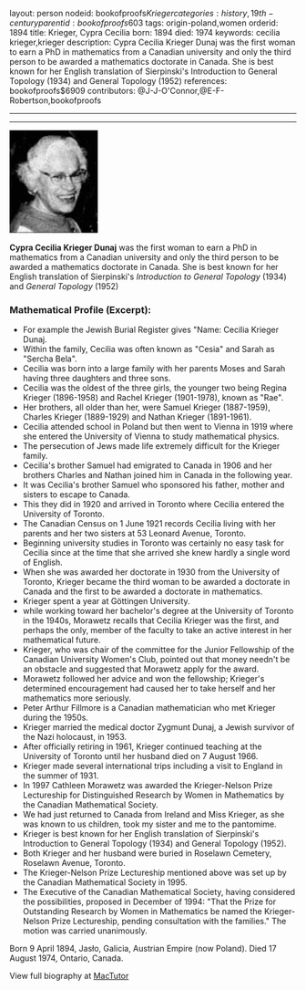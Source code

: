 layout: person
nodeid: bookofproofs$Krieger
categories: history,19th-century
parentid: bookofproofs$603
tags: origin-poland,women
orderid: 1894
title: Krieger, Cypra Cecilia
born: 1894
died: 1974
keywords: cecilia krieger,krieger
description: Cypra Cecilia Krieger Dunaj was the first woman to earn a PhD in mathematics from a Canadian university and only the third person to be awarded a mathematics doctorate in Canada. She is best known for her English translation of Sierpinski's Introduction to General Topology (1934) and General Topology (1952)
references: bookofproofs$6909
contributors: @J-J-O'Connor,@E-F-Robertson,bookofproofs

---



---

![Krieger.jpg](https://github.com/bookofproofs/bookofproofs.github.io/blob/main/_sources/_assets/images/portraits/Krieger.jpg?raw=true)

**Cypra Cecilia Krieger Dunaj** was the first woman to earn a PhD in mathematics from a Canadian university and only the third person to be awarded a mathematics doctorate in Canada. She is best known for her English translation of Sierpinski's _Introduction to General Topology_ (1934) and _General Topology_ (1952)

### Mathematical Profile (Excerpt):
* For example the Jewish Burial Register gives "Name: Cecilia Krieger Dunaj.
* Within the family, Cecilia was often known as "Cesia" and Sarah as "Sercha Bela".
* Cecilia was born into a large family with her parents Moses and Sarah having three daughters and three sons.
* Cecilia was the oldest of the three girls, the younger two being Regina Krieger (1896-1958) and Rachel Krieger (1901-1978), known as "Rae".
* Her brothers, all older than her, were Samuel Krieger (1887-1959), Charles Krieger (1889-1929) and Nathan Krieger (1891-1961).
* Cecilia attended school in Poland but then went to Vienna in 1919 where she entered the University of Vienna to study mathematical physics.
* The persecution of Jews made life extremely difficult for the Krieger family.
* Cecilia's brother Samuel had emigrated to Canada in 1906 and her brothers Charles and Nathan joined him in Canada in the following year.
* It was Cecilia's brother Samuel who sponsored his father, mother and sisters to escape to Canada.
* This they did in 1920 and arrived in Toronto where Cecilia entered the University of Toronto.
* The Canadian Census on 1 June 1921 records Cecilia living with her parents and her two sisters at 53 Leonard Avenue, Toronto.
* Beginning university studies in Toronto was certainly no easy task for Cecilia since at the time that she arrived she knew hardly a single word of English.
* When she was awarded her doctorate in 1930 from the University of Toronto, Krieger became the third woman to be awarded a doctorate in Canada and the first to be awarded a doctorate in mathematics.
* Krieger spent a year at Göttingen University.
* while working toward her bachelor's degree at the University of Toronto in the 1940s, Morawetz recalls that Cecilia Krieger was the first, and perhaps the only, member of the faculty to take an active interest in her mathematical future.
* Krieger, who was chair of the committee for the Junior Fellowship of the Canadian University Women's Club, pointed out that money needn't be an obstacle and suggested that Morawetz apply for the award.
* Morawetz followed her advice and won the fellowship; Krieger's determined encouragement had caused her to take herself and her mathematics more seriously.
* Peter Arthur Fillmore is a Canadian mathematician who met Krieger during the 1950s.
* Krieger married the medical doctor Zygmunt Dunaj, a Jewish survivor of the Nazi holocaust, in 1953.
* After officially retiring in 1961, Krieger continued teaching at the University of Toronto until her husband died on 7 August 1966.
* Krieger made several international trips including a visit to England in the summer of 1931.
* In 1997 Cathleen Morawetz was awarded the Krieger-Nelson Prize Lectureship for Distinguished Research by Women in Mathematics by the Canadian Mathematical Society.
* We had just returned to Canada from Ireland and Miss Krieger, as she was known to us children, took my sister and me to the pantomime.
* Krieger is best known for her English translation of Sierpinski's Introduction to General Topology (1934) and General Topology (1952).
* Both Krieger and her husband were buried in Roselawn Cemetery, Roselawn Avenue, Toronto.
* The Krieger-Nelson Prize Lectureship mentioned above was set up by the Canadian Mathematical Society in 1995.
* The Executive of the Canadian Mathematical Society, having considered the possibilities, proposed in December of 1994: "That the Prize for Outstanding Research by Women in Mathematics be named the Krieger-Nelson Prize Lectureship, pending consultation with the families." The motion was carried unanimously.

Born 9 April 1894, Jasło, Galicia, Austrian Empire (now Poland). Died 17 August 1974, Ontario, Canada.

View full biography at [MacTutor](https://mathshistory.st-andrews.ac.uk/Biographies/Krieger/)
